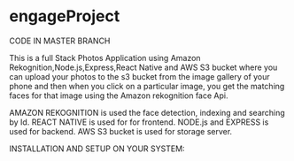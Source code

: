 # engageProject


CODE IN MASTER BRANCH

This is a full Stack Photos Application using Amazon Rekognition,Node.js,Express,React Native and  AWS S3 bucket where you can upload your photos to the s3 bucket from the image gallery of your phone and then when you click on a particular image, you get the matching faces for that image using the Amazon rekognition face Api.

AMAZON REKOGNITION is used the face detection, indexing and searching by Id.
REACT NATIVE is used for for frontend.
NODE.js and EXPRESS is used for backend.
AWS S3 bucket is used for storage server.

INSTALLATION AND SETUP ON YOUR SYSTEM:








